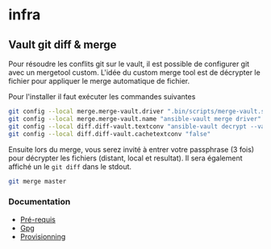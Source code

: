 # infra

## Vault git diff & merge

Pour résoudre les conflits git sur le vault, il est possible de configurer git avec un mergetool custom. L'idée du custom merge tool est de décrypter le fichier pour appliquer le merge automatique de fichier.

Pour l'installer il faut exécuter les commandes suivantes

```bash
git config --local merge.merge-vault.driver ".bin/scripts/merge-vault.sh %O %A %B"
git config --local merge.merge-vault.name "ansible-vault merge driver"
git config --local diff.diff-vault.textconv "ansible-vault decrypt --vault-password-file='./setup/vault/get-vault-password-client.sh' --output -"
git config --local diff.diff-vault.cachetextconv "false"
```

Ensuite lors du merge, vous serez invité à entrer votre passphrase (3 fois) pour décrypter les fichiers (distant, local et resultat). Il sera également affiché un le `git diff` dans le stdout.

```bash
git merge master
```

### Documentation

- [Pré-requis](./docs/pre-requisites.md)
- [Gpg](./docs/gpg.md)
- [Provisionning](./docs/provisionning.md)
